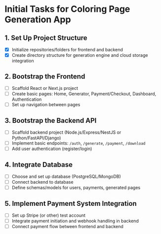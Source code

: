 # Initial Tasks for Coloring Page Generation App

## 1. Set Up Project Structure
- [x] Initialize repositories/folders for frontend and backend
- [x] Create directory structure for generation engine and cloud storage integration

## 2. Bootstrap the Frontend
- [ ] Scaffold React or Next.js project
- [ ] Create basic pages: Home, Generator, Payment/Checkout, Dashboard, Authentication
- [ ] Set up navigation between pages

## 3. Bootstrap the Backend API
- [ ] Scaffold backend project (Node.js/Express/NestJS or Python/FastAPI/Django)
- [ ] Implement basic endpoints: `/auth`, `/generate`, `/payment`, `/download`
- [ ] Add user authentication (register/login)

## 4. Integrate Database
- [ ] Choose and set up database (PostgreSQL/MongoDB)
- [ ] Connect backend to database
- [ ] Define schemas/models for users, payments, generated pages

## 5. Implement Payment System Integration
- [ ] Set up Stripe (or other) test account
- [ ] Integrate payment initiation and webhook handling in backend
- [ ] Connect payment flow between frontend and backend
